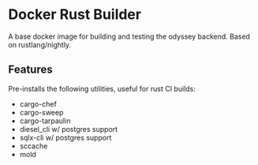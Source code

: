 # Docker Rust Builder

A base docker image for building and testing the odyssey backend. Based on rustlang/nightly.

## Features

Pre-installs the following utilities, useful for rust CI builds:
 - cargo-chef
 - cargo-sweep
 - cargo-tarpaulin
 - diesel_cli w/ postgres support
 - sqlx-cli w/ postgres support
 - sccache
 - mold

